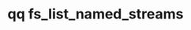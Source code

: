 ---
category: fs
command: fs_list_named_streams
keywords: qq, qq_cli, fs_list_named_streams
optional_options:
- alternate: []
  help: File or directory path
  name: --path
  required: false
- alternate: []
  help: File or directory ID
  name: --id
  required: false
- alternate: []
  help: Snapshot ID to read from
  name: --snapshot
  required: false
permalink: /qq-cli-command-guide/fs/fs_list_named_streams.html
positional_options: []
sidebar: qq_cli_command_reference_sidebar
summary: This section explains how to use the <code>qq fs_list_named_streams</code>
  command.
synopsis: List all named streams on file or directory
title: qq fs_list_named_streams
usage: qq fs_list_named_streams [-h] (--path PATH | --id ID) [--snapshot SNAPSHOT]

---